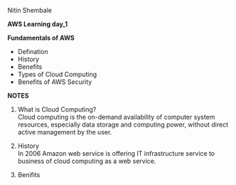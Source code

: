 Nitin Shembale 

**AWS Learning day_1**

__Fundamentals of AWS__

- Defination
- History
- Benefits
- Types of Cloud Computing
- Benefits of AWS Security

**NOTES** <br />
1) What is Cloud Computing? <br />
Cloud computing is the on-demand availability of computer system resources, especially data storage and computing power, without direct active management by the user. <br />

2) History <br />
In 2006 Amazon web service is offering IT infrastructure service to business of cloud computing as a web service. 

3) Benifits
